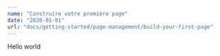 ```yaml
---
name: "Construire votre première page"
date: "2020-01-01"
url: "docs/getting-started/page-management/build-your-first-page"
---
```

Hello world
